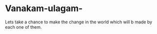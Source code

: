 # Vanakam-ulagam-
Lets take a chance to make the change in the world 
which will b made by each one of them.
